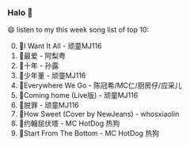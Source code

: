 

### Halo 👋

😄 listen to my this week song list of top 10:

0. 🌈I Want It All - 顽童MJ116
1. 🌈最爱 - 阿梨粤
2. 🌈十年 - 孙露
3. 🌈少年董 - 顽童MJ116
4. 🌈Everywhere We Go - 陈冠希/MC仁/厨房仔/应采儿
5. 🌈Coming home (Live版) - 顽童MJ116
6. 🌈脱罪 - 顽童MJ116
7. 🌈How Sweet (Cover by NewJeans) - whosxiaolin
8. 🌈约翰屈伏塔 - MC HotDog 热狗
9. 🌈Start From The Bottom - MC HotDog 热狗

